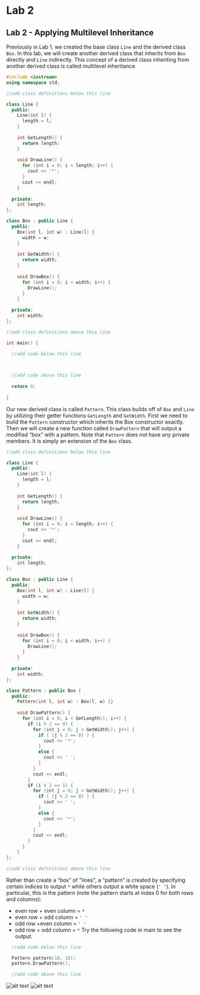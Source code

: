 # Lab 2
## Lab 2 - Applying Multilevel Inheritance
Previously in Lab 1, we created the base class `Line` and the derived class `Box`. In this lab, we will create another derived class that inherits from `Box` directly and `Line` indirectly. This concept of a derived class inheriting from another derived class is called multilevel inheritance.

```cpp
#include <iostream>
using namespace std;

//add class definitions below this line

class Line {
  public:
    Line(int l) {
      length = l;
    }
  
    int GetLength() {
      return length;
    }
  
    void DrawLine() {
      for (int i = 0; i < length; i++) {
        cout << '*';
      }
      cout << endl;
    }
  
  private:
    int length;
};

class Box : public Line {
  public:
    Box(int l, int w) : Line(l) {
      width = w;
    }
  
    int GetWidth() {
      return width;
    }
  
    void DrawBox() {
      for (int i = 0; i < width; i++) {
        DrawLine();
      }
    }
  
  private:
    int width;
};

//add class definitions above this line

int main() {
  
  //add code below this line



  //add code above this line
  
  return 0;
  
}
```

Our new derived class is called `Pattern`. This class builds off of `Box` and `Line` by utilizing their getter functions `GetLength` and `GetWidth`. First we need to build the `Pattern` constructor which inherits the Box constructor exactly. Then we will create a new function called `DrawPattern` that will output a modified “box” with a pattern. Note that `Pattern` does not have any private members. It is simply an extension of the `Box` class.

```cpp
//add class definitions below this line

class Line {
  public:
    Line(int l) {
      length = l;
    }
  
    int GetLength() {
      return length;
    }
  
    void DrawLine() {
      for (int i = 0; i < length; i++) {
        cout << '*';
      }
      cout << endl;
    }
  
  private:
    int length;
};

class Box : public Line {
  public:
    Box(int l, int w) : Line(l) {
      width = w;
    }
  
    int GetWidth() {
      return width;
    }
  
    void DrawBox() {
      for (int i = 0; i < width; i++) {
        DrawLine();
      }
    }
  
  private:
    int width;
};

class Pattern : public Box {
  public:
    Pattern(int l, int w) : Box(l, w) {} 
  
    void DrawPattern() {
      for (int i = 0; i < GetLength(); i++) {
        if (i % 2 == 0) {
          for (int j = 0; j < GetWidth(); j++) {
            if ( (j % 2 == 0) ) {
              cout << '*';
            }
            else {
              cout << ' ';
            }
          }
          cout << endl;
        }
        if (i % 2 == 1) {
          for (int j = 0; j < GetWidth(); j++) {
            if ( (j % 2 == 0) ) {
              cout << ' ';
            }
            else {
              cout << '*';
            }
          }
          cout << endl;
        }
      }
    }
};

//add class definitions above this line
```

Rather than create a “box” of "lines", a “pattern” is created by specifying certain indices to output `*` while others output a white space (`' '`). In particular, this is the pattern (note the pattern starts at index 0 for both rows and columns):
* even row + even column = `*`
* even row + odd column = `' '`
* odd row +even column = `' '`
* odd row + odd column = `*`
Try the following code in main to see the output.

```cpp
  //add code below this line

  Pattern pattern(10, 10);
  pattern.DrawPattern();

  //add code above this line
```

![alt text](_assets/Q2-1.png)
![alt text](_assets/Q2-2.png)